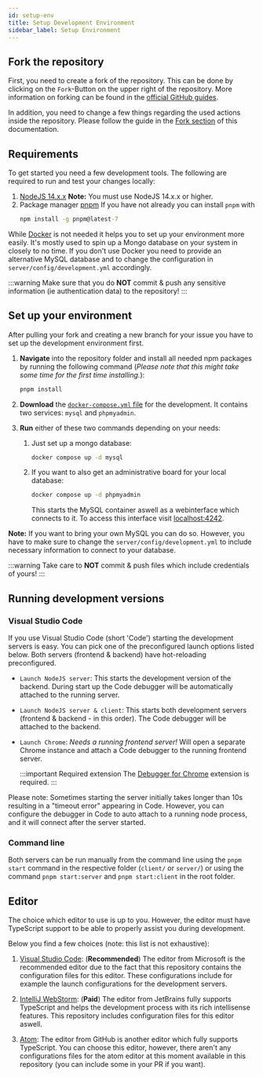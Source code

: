 ```yaml
---
id: setup-env
title: Setup Development Environment
sidebar_label: Setup Environment
---
```


## Fork the repository

First, you need to create a fork of the repository.
This can be done by clicking on the `Fork`-Button on the upper right of the repository.
More information on forking can be found in the [official GitHub guides](https://docs.github.com/en/free-pro-team@latest/github/getting-started-with-github/fork-a-repo).

In addition, you need to change a few things regarding the used actions inside the repository. Please follow the guide in the [Fork section][fork-doc] of this documentation.

## Requirements

To get started you need a few development tools. The following are required to run and test your changes locally:

1. [NodeJS 14.x.x](https://nodejs.org)
   **Note:** You must use NodeJS 14.x.x or higher.
2. Package manager [pnpm](https://pnpm.js.org/en/)
   If you have not already you can install `pnpm` with
   ```cmd
   npm install -g pnpm@latest-7
   ```

While [Docker](https://docs.docker.com/install/) is not needed it helps you to set up your environment more easily. It's mostly used to spin up a Mongo database on your system in closely to no time. If you don't use Docker you need to provide an alternative MySQL database and to change the configuration in `server/config/development.yml` accordingly.

:::warning
Make sure that you do **NOT** commit & push any sensitive information (ie authentication data) to the repository!
:::

## Set up your environment

After pulling your fork and creating a new branch for your issue you have to set up the development environment first.

1. **Navigate** into the repository folder and install all needed npm packages by running the following command (_Please note that this might take some time for the first time installing._):

   ```sh
   pnpm install
   ```

1. **Download** the [`docker-compose.yml` file](../assets/dev/docker-compose.yml) for the development. It contains two services: `mysql` and `phpmyadmin`.

1. **Run** either of these two commands depending on your needs:

   1. Just set up a mongo database:

      ```sh
      docker compose up -d mysql
      ```

   1. If you want to also get an administrative board for your local database:
      ```sh
      docker compose up -d phpmyadmin
      ```
      This starts the MySQL container aswell as a webinterface which connects to it. To access this interface visit [localhost:4242](localhost:4242).

**Note:** If you want to bring your own MySQL you can do so. However, you have to make sure to change the `server/config/development.yml` to include necessary information to connect to your database.

:::warning
Take care to **NOT** commit & push files which include credentials of yours!
:::

## Running development versions

### Visual Studio Code

If you use Visual Studio Code (short 'Code') starting the development servers is easy. You can pick one of the preconfigured launch options listed below. Both servers (frontend & backend) have hot-reloading preconfigured.

- `Launch NodeJS server`: This starts the development version of the backend. During start up the Code debugger will be automatically attached to the running server.
- `Launch NodeJS server & client`: This starts both development servers (frontend & backend - in this order). The Code debugger will be attached to the backend.
- `Launch Chrome`: _Needs a running frontend server!_ Will open a separate Chrome instance and attach a Code debugger to the running frontend server.

  :::important Required extension
  The [Debugger for Chrome](https://marketplace.visualstudio.com/items?itemName=msjsdiag.debugger-for-chrome) extension is required.
  :::

Please note: Sometimes starting the server initially takes longer than 10s resulting in a "timeout error" appearing in Code. However, you can configure the debugger in Code to auto attach to a running node process, and it will connect after the server started.

### Command line

Both servers can be run manually from the command line using the `pnpm start` command in the respective folder (`client/` or `server/`) or using the command `pnpm start:server` and `pnpm start:client` in the root folder.

## Editor

The choice which editor to use is up to you. However, the editor must have TypeScript support to be able to properly assist you during development.

Below you find a few choices (note: this list is not exhaustive):

1. [Visual Studio Code](https://code.visualstudio.com/):
   (**Recommended**) The editor from Microsoft is the recommended editor due to the fact that this repository contains the configuration files for this editor. These configurations include for example the launch configurations for the development servers.

2. [IntelliJ WebStorm](https://www.jetbrains.com/de-de/webstorm/): (**Paid**) The editor from JetBrains fully supports TypeScript and helps the development process with its rich intellisense features. This repository includes configuration files for this editor aswell.

3. [Atom](https://atom.io/):
   The editor from GitHub is another editor which fully supports TypeScript. You can choose this editor, however, there aren't any configurations files for the atom editor at this moment available in this repository (you can include some in your PR if you want).

[fork-doc]: ./fork
